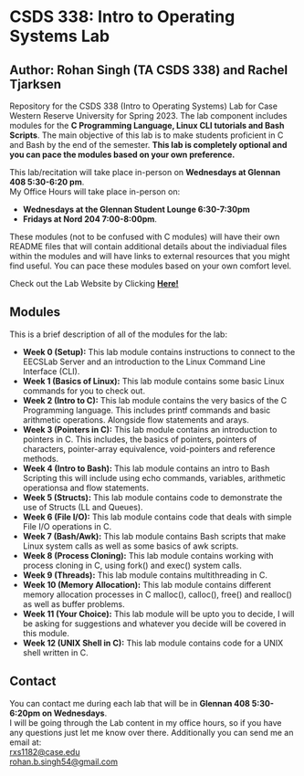 # CSDS 338: Intro to Operating Systems Lab
## Author: Rohan Singh (TA CSDS 338) and Rachel Tjarksen

Repository for the CSDS 338 (Intro to Operating Systems) Lab for Case Western Reserve University for Spring 2023. The lab component includes modules for the **C Programming Language, Linux CLI tutorials and Bash Scripts**. The main objective of this lab is to make students proficient in C and Bash by the end of the semester. **This lab is completely optional and you can pace the modules based on your own preference.**   

This lab/recitation will take place in-person on **Wednesdays at Glennan 408 5:30-6:20 pm**.   
My Office Hours will take place in-person on:  
  - **Wednesdays at the Glennan Student Lounge 6:30-7:30pm**  
  - **Fridays at Nord 204 7:00-8:00pm**.  

These modules (not to be confused with C modules) will have their own README files that will contain additional details about the indiviadual files within the modules and will have links to external resources that you might find useful. You can pace these modules based on your own comfort level.   

Check out the Lab Website by Clicking **<a href = "https://www.jocularglint54.com/CSDS338Lab">Here!</a>**

## Modules  
This is a brief description of all of the modules for the lab:
  - **Week 0 (Setup):** This lab module contains instructions to connect to the EECSLab Server and an introduction to the Linux Command Line Interface (CLI).  
  - **Week 1 (Basics of Linux):** This lab module contains some basic Linux commands for you to check out.  
  - **Week 2 (Intro to C):** This lab module contains the very basics of the C Programming language. This includes printf commands and basic arithmetic operations. Alongside flow statements and arays.    
  - **Week 3 (Pointers in C):** This lab module contains an introduction to pointers in C. This includes, the basics of pointers, pointers of characters, pointer-array equivalence, void-pointers and reference methods.     
  - **Week 4 (Intro to Bash):** This lab module contains an intro to Bash Scripting this will include using echo commands, variables, arithmetic operationsa and flow statements.  
  - **Week 5 (Structs):** This lab module contains code to demonstrate the use of Structs (LL and Queues).       
  - **Week 6 (File I/O):** This lab module contains code that deals with simple File I/O operations in C.  
  - **Week 7 (Bash/Awk):** This lab module contains Bash scripts that make Linux system calls as well as some basics of awk scripts.  
  - **Week 8 (Process Cloning):** This lab module contains working with process cloning in C, using fork() and exec() system calls.  
  - **Week 9 (Threads):** This lab module contains multithreading in C.    
  - **Week 10 (Memory Allocation):** This lab module contains different memory allocation processes in C malloc(), calloc(), free() and realloc() as well as buffer problems.   
  - **Week 11 (Your Choice):** This lab module will be upto you to decide, I will be asking for suggestions and whatever you decide will be covered in this module.  
  - **Week 12 (UNIX Shell in C):** This lab module contains code for a UNIX shell written in C.  
  
 
## Contact
You can contact me during each lab that will be in **Glennan 408 5:30-6:20pm on Wednesdays**.  
I will be going through the Lab content in my office hours, so if you have any questions just let me know over there. Additionally you can send me an email at:  
rxs1182@case.edu  
rohan.b.singh54@gmail.com  
